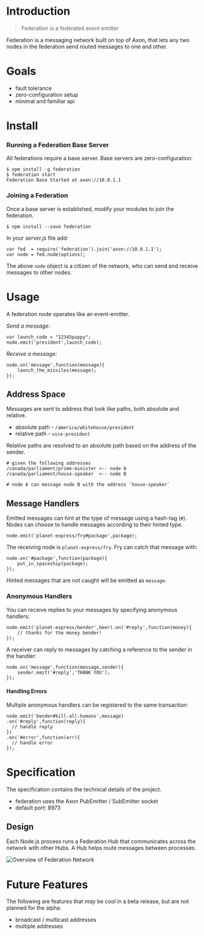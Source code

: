 # Introduction

> Federation is a federated event emitter

Federation is a messaging network built on top of Axon,
that lets any two nodes in the federation send routed messages to one and other.

# Goals

- fault tolerance
- zero-configuration setup
- minimal and familiar api

# Install

### Running a Federation Base Server

All federations require a base server.
Base servers are zero-configuration:

    $ npm install -g federation
    $ federation start
    Federation Base Started at axon://10.0.1.1

### Joining a Federation

Once a base server is established,
modify your modules to join the federation.

    $ npm install --save federation

In your *server.js* file add:

    var fed  = require('federation').join('axon://10.0.1.1');
    var node = fed.node(options);

The above `node` object is a citizen of the network,
who can send and receive messages to other nodes.

# Usage

A federation node operates like an event-emitter.

_Send a message:_

    var launch_code = "12345puppy";
    node.emit('president',launch_code);

_Receive a message:_

    node.on('message',function(message){
        launch_the_missiles(message);
    });

## Address Space

Messages are sent to address that look like paths,
both absolute and relative.

- absolute path - `/america/whitehouse/president`
- relative path - `vice-president`

Relative paths are resolved to an absolute path based on the address of the sender.

    # given the following addresses
    /canada/parliament/prime-minister <-- node A
    /canada/parliament/house-speaker  <-- node B
    
    # node A can message node B with the address `house-speaker`

## Message Handlers

Emitted messages can hint at the type of message using a hash-tag (`#`).
Nodes can choose to handle messages according to their hinted type.

    node.emit('planet-express/fry#package',package);

The receiving node is `planet-express/fry`.
Fry can catch that message with:

    node.on('#package',function(package){
        put_in_spaceship(package);
    });

Hinted messages that are not caught will be emitted as `message`.

### Anonymous Handlers

You can receive replies to your messages by specifying anonymous handlers:

    node.emit('planet-express/bender',beer).on('#reply',function(money){
        // thanks for the money bender!
    });

A receiver can reply to messages by catching a reference to the sender in the handler:

    node.on('message',function(message,sender){
        sender.emit('#reply','THANK YOU');
    });

#### Handling Errors

Multiple anonymous handlers can be registered to the same transaction:

    node.emit('bender#kill-all-humans',message)
    .on('#reply',function(reply){
      // handle reply
    })
    .on('#error',function(err){
      // handle error
    });

# Specification

The specification contains the technical details of the project.

- federation uses the Axon PubEmitter / SubEmitter socket
- default port: 8973

## Design

Each Node.js process runs a Federation Hub that communicates across the network with other Hubs.
A Hub helps route messages between processes.

![Overview of Federation Network](https://raw.github.com/jacobgroundwater/federation/assets/export/overview.png)

# Future Features

The following are features that _may_ be cool in a beta release,
but are not planned for the alpha.

- broadcast / multicast addresses
- multiple addresses

